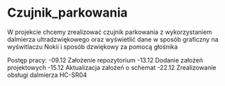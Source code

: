 # Czujnik_parkowania
W projekcie chcemy zrealizować czujnik parkowania z wykorzystaniem dalmierza ultradzwiękowego oraz wyświetlić dane w sposób graficzny na wyświtlaczu Nokii i sposób dzwiękowy za pomocą głośnika

Postęp pracy:
-09.12  Założenie repozytorium
-13.12  Dodanie założeń projektowych
-15.12  Aktualizacja założeń o schemat
-22.12  Zrealizowanie obsługi dalmierza HC-SR04
